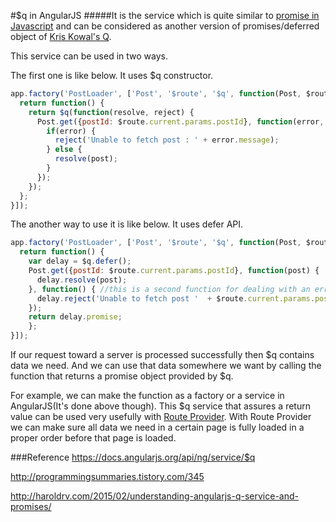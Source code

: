 #$q in AngularJS
#####It is the service which is quite similar to [promise in Javascript](https://github.com/brightlaw/TIL/blob/master/Javascript/promise.md) and can be considered as another version of promises/deferred object of [Kris Kowal's Q](https://github.com/kriskowal/q).

This service can be used in two ways.

The first one is like below.
It uses $q constructor.
```javascript
app.factory('PostLoader', ['Post', '$route', '$q', function(Post, $route, $q) {
  return function() {
    return $q(function(resolve, reject) {
      Post.get({postId: $route.current.params.postId}, function(error, post) {
        if(error) {
          reject('Unable to fetch post : ' + error.message);
        } else {
          resolve(post);
        }
      });
    });
  };
}]);
```

The another way to use it is like below.
It uses defer API.
```javascript
app.factory('PostLoader', ['Post', '$route', '$q', function(Post, $route, $q) {
  return function() {
    var delay = $q.defer();
    Post.get({postId: $route.current.params.postId}, function(post) {
      delay.resolve(post);
    }, function() { //this is a second function for dealing with an error
      delay.reject('Unable to fetch post '  + $route.current.params.postId);
    });
    return delay.promise;
    };
}]);
```

If our request toward a server is processed successfully then $q contains data we need.
And we can use that data somewhere we want by calling the function that returns a promise object
provided by $q.

For example, we can make the function as a factory or a service in AngularJS(It's done above though).
This $q service that assures a return value can be used very usefully with [Route Provider](http://odetocode.com/blogs/scott/archive/2014/05/20/using-resolve-in-angularjs-routes.aspx).
With Route Provider we can make sure all data we need in a certain page is fully loaded in a proper order before that page is loaded.

###Reference
https://docs.angularjs.org/api/ng/service/$q

http://programmingsummaries.tistory.com/345

http://haroldrv.com/2015/02/understanding-angularjs-q-service-and-promises/
